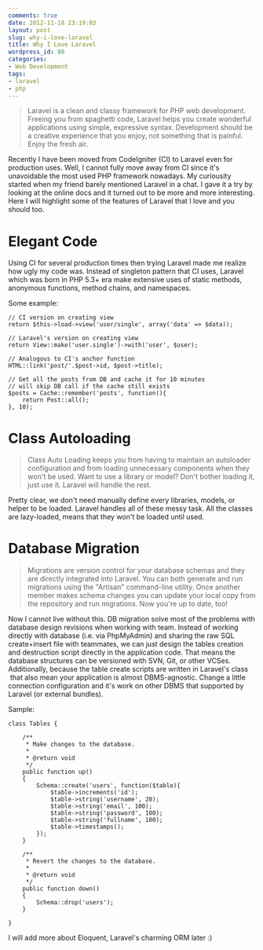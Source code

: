 ```yaml
---
comments: true
date: 2012-11-18 23:19:03
layout: post
slug: why-i-love-laravel
title: Why I Love Laravel
wordpress_id: 80
categories:
- Web Development
tags:
- laravel
- php
---
```


> Laravel is a clean and classy framework for PHP web development. Freeing you from spaghetti code, Laravel helps you create wonderful applications using simple, expressive syntax. Development should be a creative experience that you enjoy, not something that is painful. Enjoy the fresh air.


Recently I have been moved from CodeIgniter (CI) to Laravel even for production uses. Well, I cannot fully move away from CI since it's unavoidable the most used PHP framework nowadays. My curiousity started when my friend barely mentioned Laravel in a chat. I gave it a try by looking at the online docs and it turned out to be more and more interesting. Here I will highlight some of the features of Laravel that I love and you should too.

<!-- more -->


# Elegant Code


Using CI for several production times then trying Laravel made me realize how ugly my code was. Instead of singleton pattern that CI uses, Laravel which was born in PHP 5.3+ era make extensive uses of static methods, anonymous functions, method chains, and namespaces.

Some example:

    
    // CI version on creating view
    return $this->load->view('user/single', array('data' => $data));
    
    // Laravel's version on creating view
    return View::make('user.single')->with('user', $user);
    
    // Analogous to CI's anchor function
    HTML::link('post/'.$post->id, $post->title);
    
    // Get all the posts from DB and cache it for 10 minutes
    // will skip DB call if the cache still exists 
    $posts = Cache::remember('posts', function(){
        return Post::all();
    }, 10);




# Class Autoloading




> Class Auto Loading keeps you from having to maintain an autoloader configuration and from loading unnecessary components when they won't be used. Want to use a library or model? Don't bother loading it, just use it. Laravel will handle the rest.


Pretty clear, we don't need manually define every libraries, models, or helper to be loaded. Laravel handles all of these messy task. All the classes are lazy-loaded, means that they won't be loaded until used.


# Database Migration




> Migrations are version control for your database schemas and they are directly integrated into Laravel. You can both generate and run migrations using the "Artisan" command-line utility. Once another member makes schema changes you can update your local copy from the repository and run migrations. Now you're up to date, too!


Now I cannot live without this. DB migration solve most of the problems with database design revisions when working with team. Instead of working directly with database (i.e. via PhpMyAdmin) and sharing the raw SQL create+insert file with teammates, we can just design the tables creation and destruction script directly in the application code. That means the database structures can be versioned with SVN, Git, or other VCSes. Additionally, because the table create scripts are written in Laravel's class  that also mean your application is almost DBMS-agnostic. Change a little connection configuration and it's work on other DBMS that supported by Laravel (or external bundles).

Sample:

    
    class Tables {
    
    	/**
    	 * Make changes to the database.
    	 *
    	 * @return void
    	 */
    	public function up()
    	{
    		Schema::create('users', function($table){
    			$table->increments('id');
    			$table->string('username', 20);
    			$table->string('email', 100);
    			$table->string('password', 100);
    			$table->string('fullname', 100);
    			$table->timestamps();
    		});
    	}
    
    	/**
    	 * Revert the changes to the database.
    	 *
    	 * @return void
    	 */
    	public function down()
    	{
    		Schema::drop('users');
    	}
    
    }




I will add more about Eloquent, Laravel's charming ORM later :)
